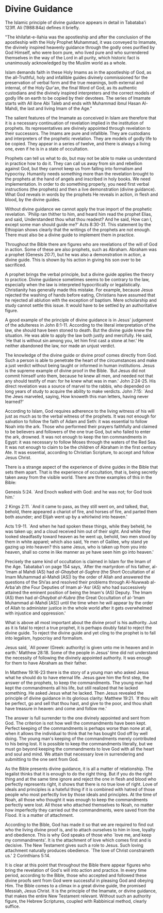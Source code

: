 Divine Guidance
===============

The Islamic principle of divine guidance appears in detail in Tabataba'i
123ff. Ali (1988:84a) defines it briefly.

"The khilafat-e-Ilahia was the apostleship and after the conclusion of
the apostleship with the Holy Prophet Muhammad, it was conveyed to
Imamate, the divinely inspired heavenly guidance through the godly ones
purified by God Himself, who were born pure, who lived pure and who
surrendered them­selves in the way of the Lord in all purity, which
historic fact is unanimously acknowledged by the Muslim world as a
whole.

Islam demands faith in these Holy Imams as in the apostleship of God, as
the all-Truthful, holy and infallible guides divinely commissioned for
the preservation of verbal form and the true meanings, both external and
internal, of the Holy Qur'an, the final Word of God, as its authentic
custodians and the divinely inspired inter­preters and the correct
models of godly life on earth to be copied by their devotees. The series
of Imamate starts with All ibne Abi Taleb and ends with Mu­hammad ibnul
Hasan Al-Mahdi, the last and living Imam of the Age."

The salient features of the Imamate as conceived in Islam are therefore
that it is a necessary continuation of revelation implied in the
institution of prophets. Its representatives are divinely appointed
through revelation to their successors. The Imams are pure and
infallible. They are custodians and interpreters of the prophetic
revelation. They are models of godly life to be copied. They appear in a
series of twelve, and there is always a living one, even if he is in a
state of occultation.

Prophets can tell us what to do, but may not be able to make us
understand in practice how to do it. They can call us away from sin and
rebellion against God, but they cannot keep us from falling into
formalism and hypocrisy. Humanity needs something more than the
revelation brought to the prophets at the hand of angels and inscribed
in holy books. We need implementation. In order to do something
properly, you need first verbal instructions (the prophets) and then a
live demonstration (divine guidance). What God reveals in words by the
prophets He reveals in action, in flesh and blood, by the divine guides.

Without divine guidance we cannot apply the true im­port of the
prophetic revelation. \`Philip ran thither to him, and heard him read
the prophet Elias, and said, Under­standest thou what thou readest? And
he said, How can I, except some man should guide me?' Acts 8:30-31. This
statement by the Ethiopian shows clearly that the writings of the
prophets are not enough. There must also be a divine guide to implement
them in practice.

Throughout the Bible there are figures who are revela­tions of the will
of God in action. Some of these are also prophets, such as Abraham.
Abraham was a prophet (Genesis 20:7), but he was also a demonstration in
action, a divine guide. This is shown by his action in giving his son
over to be sacrificed.

A prophet brings the verbal principle, but a divine guide applies the
theory to practice. Divine guidance sometimes seems to be contrary to
the law, especially when the law is interpreted hypocritically or
legalistically. Christianity has generally made this mistake. For
example, because Jesus rejected the washing of hands before eating,
Christians have assumed that he rejected all ablution with the exception
of baptism. Mere scholarship and study cannot settle this issue. It
would have to be settled by an authoritative figure.

A good example of the principle of divine guidance is in Jesus'
judgement of the adulteress in John 8:1-11. Accord­ing to the literal
interpretation of the law, she should have been stoned to death. But the
divine guide knew the situation. He was able to apply the law both
justly and mercifully. He said, \`He that is without sin among you, let
him first cast a stone at her.' He neither abandoned the law, nor made
an unjust verdict.

The knowledge of the divine guide or divine proof comes directly from
God. Such a person is able to penetrate the heart of the circumstances
and make a just verdict without being taught or informed in human
institutions. Jesus is the supreme example of divine proof in the Bible.
\`But Jesus did not commit himself unto them, because he knew all men,
and needed not that any should testify of man: for he knew what was in
man.' John 2:24-25. His direct revelation was a source of marvel to the
rabbis, who depended on long years of study to acquire the ability to
make verdicts. John 7:15: \`And the Jews marveled, saying, How knoweth
this man letters, having never learned?'

According to Islam, God requires adherence to the living witness of his
will just as much as to the verbal witness of the prophets. It was not
enough for salvation to follow the faith of Adam and Seth: it was
essential to follow Noah into the ark. Those who performed their prayers
faithfully and claimed to be believers and followers of the one true
God, but who failed to enter the ark, drowned. It was not enough to keep
the ten commandments in Egypt: it was necessary to follow Moses through
the waters of the Red Sea. It was not enough to claim to be the children
of Abraham in the first century Ate. It was essential, according to
Christian Scripture, to accept and follow Jesus Christ.

There is a strange aspect of the experience of divine guides in the
Bible that sets them apart. That is the experi­ence of occultation, that
is, being secretly taken away from the visible world. There are three
examples of this in the Bible:

Genesis 5:24. \`And Enoch walked with God: and he was not; for God took
him.'

2 Kings 2:11. \`And it came to pass, as they still went on, and talked,
that, behold, there appeared a chariot of fire, and horses of fire, and
parted them both asunder; and Elijah went up by a whirlwind into
heaven.'

Acts 1:9-11. \`And when he had spoken these things, while they beheld,
he was taken up; and a cloud received him out of their sight. And while
they looked steadfastly toward heaven as he went up, behold, two men
stood by them in white apparel; which also said, Ye men of Galilee, why
stand ye gazing up into heaven? this same Jesus, who is taken up from
you into heaven, shall so come in like manner as ye have seen him go
into heaven.'

Precisely the same kind of occultation is claimed in Is­lam for the Imam
of the Age. Tabataba'i on page 154 says, \`After the martyrdom of his
father, al-'Imam al Mahdi (AS) had *al-Ghaybat al-Sughra* (the Short
Occultation of al Imam Muhammad al-Mahdi [AS]) by the order of Allah and
answered the questions of the Shi’as and resolved their problems through
Al-Nuwwab al-Arba'ah (the Four Deputies of Imam al-'Asr (AS) who had
successively attained the eminent position of being the Imam's (AS)
Deputy. The Imam (AS) then had *al-Ghaybat al-Kubra* (the Great
Occultation of al-'Imam Muhammad al-Mahdi [AS]) until the time when he
will appear by the order of Allah to administer justice in the whole
world after it gets over­whelmed with injustice and oppression.'

What is above all most important about the divine proof is his
authority. Just as it is fatal to reject a true prophet, it is perhaps
doubly fatal to reject the divine guide. To reject the divine guide and
yet cling to the prophet is to fall into legalism, hypocrisy and
formalism.

Jesus said, \`All power (Greek: authority) is given unto me in heaven
and in earth.' Matthew 28:18. Some of the people in Jesus' time did not
understand the necessity of following the divinely appointed authority.
It was enough for them to have Abraham as their father.

In Matthew 19:16-23 there is the story of a young man who asked Jesus
what he should do to have eternal life. Jesus gave him the first step,
the answer of the prophets, to keep the commandments. The young man had
kept the commandments all his life, but still realized that he lacked
something. He asked Jesus what he lacked. Then Jesus revealed the
principle of divine guidance in its glorious clarity: Matthew 19:21.
\`If thou wilt be perfect, go and sell that thou hast, and give to the
poor, and thou shalt have treasure in heaven: and come and follow me.'

The answer is full surrender to the one divinely ap­pointed and sent
from God. The criterion is not how well the commandments have been kept.
Perfect keeping of the commandments is perhaps worse than none at all,
when it allows the individual to think that he has bought God off by
well doing. The young man's keeping of the command­ments merely
contributed to his being lost. It is possible to keep the commandments
literally, but we must go beyond keeping the commandments to love God
with all the heart and soul and mind. We attain that necessary love in
surren­dering and submitting to the one sent from God.

As the Bible presents divine guidance, it is all a matter of
relationship. The legalist thinks that it is enough to do the right
thing. But if you do the right thing and at the same time ignore and
reject the one in flesh and blood who perfectly represents right, it
shows that there is no true love of right. Love of ideals and principles
is a hateful thing if it is combined with hatred of those people who
most per­fectly live by those ideals and principles. At the time of
Noah, all those who thought it was enough to keep the commandments
perfectly were lost. All those who attached themselves to Noah, no
matter how imperfectly they carried out the commandments, were saved
from the Flood. It is a matter of attachment.

According to the Bible, God has made it so that we are required to find
out who the living divine proof is, and to attach ourselves to him in
love, loyalty and obedience. This is why God speaks of those who \`love
me, and keep my commandments'. It is the attachment of love which comes
first and is decisive. The New Testament gives such a role to Jesus.
Such loving attachment naturally produces obedience. \`The love of
Christ constraineth us.' 2 Corinthians 5:14.

It is clear at this point that throughout the Bible there appear figures
who bring the revelation of God's will into action and practice. In
every time period, according to the Bible, those who accepted and
followed these divine proofs sent from God were successful in pleasing
God and obeying Him. The Bible comes to a climax in a great divine
guide, the promised Messiah, Jesus Christ. It is the principle of the
Imamate, or divine guidance, that makes the entire New Testament
relevant. Without such an authority figure, the Hebrew Scriptures,
coupled with Rabbinical method, clearly suffice.


